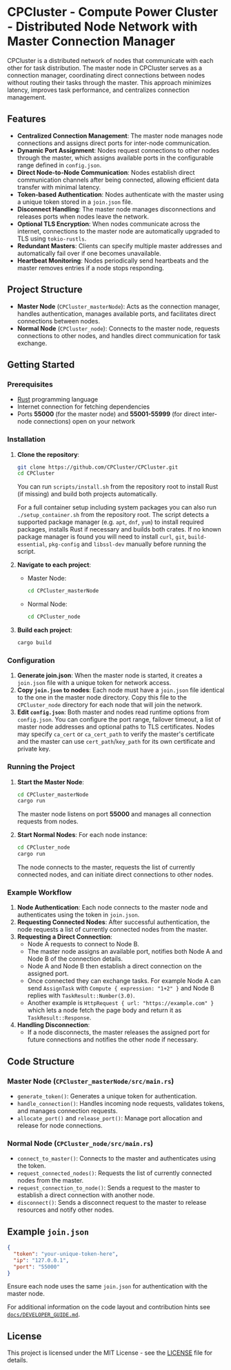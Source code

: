 # CPCluster - Compute Power Cluster - Distributed Node Network with Master Connection Manager

CPCluster is a distributed network of nodes that communicate with each other for task distribution. The master node in CPCluster serves as a connection manager, coordinating direct connections between nodes without routing their tasks through the master. This approach minimizes latency, improves task performance, and centralizes connection management.

## Features

- **Centralized Connection Management**: The master node manages node connections and assigns direct ports for inter-node communication.
- **Dynamic Port Assignment**: Nodes request connections to other nodes through the master, which assigns available ports in the configurable range defined in `config.json`.
- **Direct Node-to-Node Communication**: Nodes establish direct communication channels after being connected, allowing efficient data transfer with minimal latency.
- **Token-based Authentication**: Nodes authenticate with the master using a unique token stored in a `join.json` file.
 - **Disconnect Handling**: The master node manages disconnections and releases ports when nodes leave the network.
 - **Optional TLS Encryption**: When nodes communicate across the internet, connections to the master node are automatically upgraded to TLS using `tokio-rustls`.
 - **Redundant Masters**: Clients can specify multiple master addresses and automatically fail over if one becomes unavailable.
 - **Heartbeat Monitoring**: Nodes periodically send heartbeats and the master removes entries if a node stops responding.

## Project Structure

- **Master Node** (`CPCluster_masterNode`): Acts as the connection manager, handles authentication, manages available ports, and facilitates direct connections between nodes.
- **Normal Node** (`CPCluster_node`): Connects to the master node, requests connections to other nodes, and handles direct communication for task exchange.

## Getting Started

### Prerequisites

- [Rust](https://www.rust-lang.org/) programming language
- Internet connection for fetching dependencies
- Ports **55000** (for the master node) and **55001-55999** (for direct inter-node connections) open on your network

### Installation

1. **Clone the repository**:
   ```bash
   git clone https://github.com/CPCluster/CPCluster.git
   cd CPCluster
   ```

   You can run `scripts/install.sh` from the repository root to install Rust
   (if missing) and build both projects automatically.

    For a full container setup including system packages you can also run
    `./setup_container.sh` from the repository root. The script detects a
    supported package manager (e.g. `apt`, `dnf`, `yum`) to install required
    packages, installs Rust if necessary and builds both crates.
    If no known package manager is found you will need to install `curl`, `git`,
    `build-essential`, `pkg-config` and `libssl-dev` manually before running the
    script.

2. **Navigate to each project**:
   - Master Node:
     ```bash
     cd CPCluster_masterNode
     ```
   - Normal Node:
     ```bash
     cd CPCluster_node
     ```

3. **Build each project**:
   ```bash
   cargo build
   ```

### Configuration

1. **Generate join.json**: When the master node is started, it creates a `join.json` file with a unique token for network access.
2. **Copy `join.json` to nodes**: Each node must have a `join.json` file identical to the one in the master node directory. Copy this file to the `CPCluster_node` directory for each node that will join the network.
3. **Edit `config.json`**: Both master and nodes read runtime options from `config.json`. You can configure the port range, failover timeout, a list of master node addresses and optional paths to TLS certificates. Nodes may specify `ca_cert` or `ca_cert_path` to verify the master's certificate and the master can use `cert_path`/`key_path` for its own certificate and private key.

### Running the Project

1. **Start the Master Node**:
   ```bash
   cd CPCluster_masterNode
   cargo run
   ```
   The master node listens on port **55000** and manages all connection requests from nodes.

2. **Start Normal Nodes**:
   For each node instance:
   ```bash
   cd CPCluster_node
   cargo run
   ```
   The node connects to the master, requests the list of currently connected nodes, and can initiate direct connections to other nodes.

### Example Workflow

1. **Node Authentication**: Each node connects to the master node and authenticates using the token in `join.json`.
2. **Requesting Connected Nodes**: After successful authentication, the node requests a list of currently connected nodes from the master.
3. **Requesting a Direct Connection**:
   - Node A requests to connect to Node B.
   - The master node assigns an available port, notifies both Node A and Node B of the connection details.
   - Node A and Node B then establish a direct connection on the assigned port.
   - Once connected they can exchange tasks. For example Node A can send `AssignTask` with `Compute { expression: "1+2" }` and Node B replies with `TaskResult::Number(3.0)`.
   - Another example is `HttpRequest { url: "https://example.com" }` which lets a node fetch the page body and return it as `TaskResult::Response`.
4. **Handling Disconnection**:
   - If a node disconnects, the master releases the assigned port for future connections and notifies the other node if necessary.

## Code Structure

### Master Node (`CPCluster_masterNode/src/main.rs`)

- `generate_token()`: Generates a unique token for authentication.
- `handle_connection()`: Handles incoming node requests, validates tokens, and manages connection requests.
- `allocate_port()` and `release_port()`: Manage port allocation and release for node connections.

### Normal Node (`CPCluster_node/src/main.rs`)

- `connect_to_master()`: Connects to the master and authenticates using the token.
- `request_connected_nodes()`: Requests the list of currently connected nodes from the master.
- `request_connection_to_node()`: Sends a request to the master to establish a direct connection with another node.
- `disconnect()`: Sends a disconnect request to the master to release resources and notify other nodes.

## Example `join.json`

```json
{
  "token": "your-unique-token-here",
  "ip": "127.0.0.1",
  "port": "55000"
}
```

Ensure each node uses the same `join.json` for authentication with the master node.

For additional information on the code layout and contribution hints see
[`docs/DEVELOPER_GUIDE.md`](docs/DEVELOPER_GUIDE.md).

## License

This project is licensed under the MIT License - see the [LICENSE](LICENSE) file for details.
